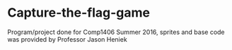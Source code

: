 # Capture-the-flag-game
Program/project done for Comp1406 Summer 2016, sprites and base code was provided by Professor Jason Heniek 
